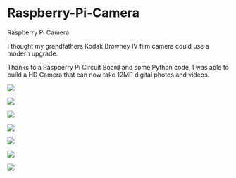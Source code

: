 # Raspberry-Pi-Camera
Raspberry Pi Camera

I thought my grandfathers Kodak Browney IV film camera could use a modern upgrade. 

Thanks to a Raspberry Pi Circuit Board and some Python code, I was able to build a HD Camera that can now take 12MP digital photos and videos.

![](1.jpg)

![](2.jpg)

![](3.jpg)

![](4.jpg)

![](5.jpg)

![](6.jpg)

![](7.jpg)
